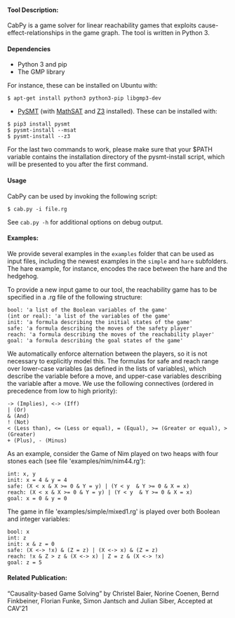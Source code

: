 #### Tool Description: 
CabPy is a game solver for linear reachability games that exploits cause-effect-relationships in the game graph. The tool is written in Python 3. 

#### Dependencies
- Python 3 and pip
- The GMP library

For instance, these can be installed on Ubuntu with:
```
$ apt-get install python3 python3-pip libgmp3-dev
```

- [PySMT](https://github.com/pysmt/pysmt) (with [MathSAT](https://mathsat.fbk.eu/) and [Z3](https://github.com/Z3Prover/z3) installed).
These can be installed with:
```
$ pip3 install pysmt
$ pysmt-install --msat
$ pysmt-install --z3
```

For the last two commands to work, please make sure that your $PATH variable contains the installation directory of the pysmt-install script, which will be presented to you after the first command.

#### Usage
CabPy can be used by invoking the following script:
```
$ cab.py -i file.rg
```
See  `cab.py -h` for additional options on debug output. 

#### Examples: 
We provide several examples in the `examples` folder that can be used as input files, including the newest examples in the `simple` and `hare` subfolders. The hare example, for instance, encodes the race between the hare and the hedgehog. 

To provide a new input game to our tool, the reachability game has to be specified in a .rg file of the following structure:
```
bool: 'a list of the Boolean variables of the game'
(int or real): 'a list of the variables of the game'
init: 'a formula describing the initial states of the game'
safe: 'a formula describing the moves of the safety player'
reach: 'a formula describing the moves of the reachability player'
goal: 'a formula describing the goal states of the game'
```
We automatically enforce alternation between the players, so it is not necessary to explicitly model this. The formulas for safe and reach range over lower-case variables (as defined in the lists of variables), which describe the variable before a move, and upper-case variables describing the variable after a move.
We use the following connectives (ordered in precedence from low to high priority):
```
-> (Implies), <-> (Iff)
| (Or)
& (And)
! (Not)
< (Less than), <= (Less or equal), = (Equal), >= (Greater or equal), > (Greater)
+ (Plus), - (Minus)
```
As an example, consider the Game of Nim played on two heaps with four stones each
(see file 'examples/nim/nim44.rg'):
```
int: x, y
init: x = 4 & y = 4
safe: (X < x & X >= 0 & Y = y) | (Y < y  & Y >= 0 & X = x)
reach: (X < x & X >= 0 & Y = y) | (Y < y  & Y >= 0 & X = x)
goal: x = 0 & y = 0
```
The game in file 'examples/simple/mixed1.rg' is played over both Boolean and integer variables:
```
bool: x
int: z
init: x & z = 0
safe: (X <-> !x) & (Z = z) | (X <-> x) & (Z = z)
reach: !x & Z > z & (X <-> x) | Z = z & (X <-> !x)
goal: z = 5
```

#### Related Publication: 
“Causality-based Game Solving” by Christel Baier, Norine Coenen, Bernd Finkbeiner, Florian Funke, Simon Jantsch and Julian Siber, Accepted at CAV’21
